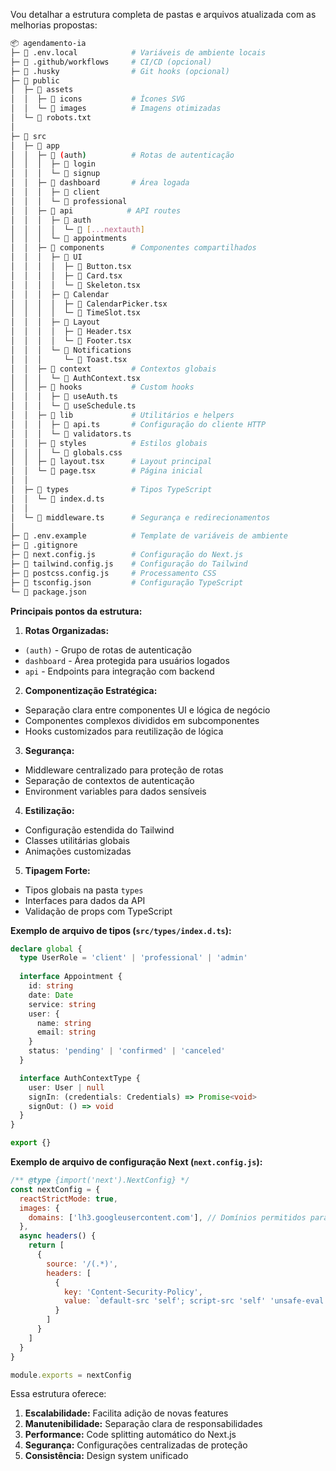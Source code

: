 Vou detalhar a estrutura completa de pastas e arquivos atualizada com as melhorias propostas:

```bash
📦 agendamento-ia
├─ 📂 .env.local            # Variáveis de ambiente locais
├─ 📂 .github/workflows     # CI/CD (opcional)
├─ 📂 .husky                # Git hooks (opcional)
├─ 📂 public
│  ├─ 📂 assets
│  │  ├─ 📂 icons           # Ícones SVG
│  │  └─ 📂 images          # Imagens otimizadas
│  └─ 📜 robots.txt
│
├─ 📂 src
│  ├─ 📂 app
│  │  ├─ 📂 (auth)          # Rotas de autenticação
│  │  │  ├─ 📂 login
│  │  │  └─ 📂 signup
│  │  ├─ 📂 dashboard       # Área logada
│  │  │  ├─ 📂 client
│  │  │  └─ 📂 professional
│  │  ├─ 📂 api            # API routes
│  │  │  ├─ 📂 auth
│  │  │  │  └─ 📂 [...nextauth]
│  │  │  └─ 📂 appointments
│  │  ├─ 📂 components      # Componentes compartilhados
│  │  │  ├─ 📂 UI
│  │  │  │  ├─ 📜 Button.tsx
│  │  │  │  ├─ 📜 Card.tsx
│  │  │  │  └─ 📜 Skeleton.tsx
│  │  │  ├─ 📂 Calendar
│  │  │  │  ├─ 📜 CalendarPicker.tsx
│  │  │  │  └─ 📜 TimeSlot.tsx
│  │  │  ├─ 📂 Layout
│  │  │  │  ├─ 📜 Header.tsx
│  │  │  │  └─ 📜 Footer.tsx
│  │  │  └─ 📂 Notifications
│  │  │     └─ 📜 Toast.tsx
│  │  ├─ 📂 context         # Contextos globais
│  │  │  └─ 📜 AuthContext.tsx
│  │  ├─ 📂 hooks           # Custom hooks
│  │  │  ├─ 📜 useAuth.ts
│  │  │  └─ 📜 useSchedule.ts
│  │  ├─ 📂 lib             # Utilitários e helpers
│  │  │  ├─ 📜 api.ts       # Configuração do cliente HTTP
│  │  │  └─ 📜 validators.ts
│  │  ├─ 📂 styles          # Estilos globais
│  │  │  └─ 📜 globals.css
│  │  ├─ 📜 layout.tsx      # Layout principal
│  │  └─ 📜 page.tsx        # Página inicial
│  │
│  ├─ 📂 types              # Tipos TypeScript
│  │  └─ 📜 index.d.ts
│  │
│  └─ 📜 middleware.ts      # Segurança e redirecionamentos
│
├─ 📜 .env.example          # Template de variáveis de ambiente
├─ 📜 .gitignore
├─ 📜 next.config.js        # Configuração do Next.js
├─ 📜 tailwind.config.js    # Configuração do Tailwind
├─ 📜 postcss.config.js     # Processamento CSS
├─ 📜 tsconfig.json         # Configuração TypeScript
└─ 📜 package.json
```

**Principais pontos da estrutura:**

1. **Rotas Organizadas:**
- `(auth)` - Grupo de rotas de autenticação
- `dashboard` - Área protegida para usuários logados
- `api` - Endpoints para integração com backend

2. **Componentização Estratégica:**
- Separação clara entre componentes UI e lógica de negócio
- Componentes complexos divididos em subcomponentes
- Hooks customizados para reutilização de lógica

3. **Segurança:**
- Middleware centralizado para proteção de rotas
- Separação de contextos de autenticação
- Environment variables para dados sensíveis

4. **Estilização:**
- Configuração estendida do Tailwind
- Classes utilitárias globais
- Animações customizadas

5. **Tipagem Forte:**
- Tipos globais na pasta `types`
- Interfaces para dados da API
- Validação de props com TypeScript

**Exemplo de arquivo de tipos (`src/types/index.d.ts`):**

```typescript
declare global {
  type UserRole = 'client' | 'professional' | 'admin'
  
  interface Appointment {
    id: string
    date: Date
    service: string
    user: {
      name: string
      email: string
    }
    status: 'pending' | 'confirmed' | 'canceled'
  }

  interface AuthContextType {
    user: User | null
    signIn: (credentials: Credentials) => Promise<void>
    signOut: () => void
  }
}

export {}
```

**Exemplo de arquivo de configuração Next (`next.config.js`):**

```javascript
/** @type {import('next').NextConfig} */
const nextConfig = {
  reactStrictMode: true,
  images: {
    domains: ['lh3.googleusercontent.com'], // Domínios permitidos para otimização
  },
  async headers() {
    return [
      {
        source: '/(.*)',
        headers: [
          {
            key: 'Content-Security-Policy',
            value: `default-src 'self'; script-src 'self' 'unsafe-eval' 'unsafe-inline'; style-src 'self' 'unsafe-inline'; img-src 'self' data:; font-src 'self'; connect-src 'self' ${process.env.API_URL}`,
          }
        ]
      }
    ]
  }
}

module.exports = nextConfig
```

Essa estrutura oferece:

1. **Escalabilidade:** Facilita adição de novas features
2. **Manutenibilidade:** Separação clara de responsabilidades
3. **Performance:** Code splitting automático do Next.js
4. **Segurança:** Configurações centralizadas de proteção
5. **Consistência:** Design system unificado